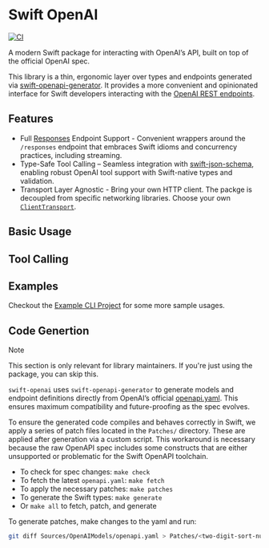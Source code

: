 # Swift OpenAI

[![CI](https://github.com/ajevans99/swift-openai/actions/workflows/swift.yml/badge.svg)](https://github.com/ajevans99/swift-openai/actions/workflows/swift.yml)

A modern Swift package for interacting with OpenAI’s API, built on top of the official OpenAI spec.

This library is a thin, ergonomic layer over types and endpoints generated via [swift-openapi-generator](https://github.com/apple/swift-openapi-generator). It provides a more convenient and opinionated interface for Swift developers interacting with the [OpenAI REST endpoints](https://platform.openai.com/docs/api-reference).

## Features

- Full [Responses](https://platform.openai.com/docs/api-reference/responses) Endpoint Support - Convenient wrappers around the `/responses` endpoint that embraces Swift idioms and concurrency practices, including streaming.
- Type-Safe Tool Calling – Seamless integration with [swift-json-schema](https://github.com/ajevans99/swift-json-schema), enabling robust OpenAI tool support with Swift-native types and validation.
- Transport Layer Agnostic - Bring your own HTTP client. The packge is decoupled from specific networking libraries. Choose your own [`ClientTransport`](https://github.com/apple/swift-openapi-generator?tab=readme-ov-file#package-ecosystem).

## Basic Usage

## Tool Calling

## Examples

Checkout the [Example CLI Project](Example) for some more sample usages.

## Code Genertion

> [!NOTE]
> This section is only relevant for library maintainers. If you're just using the package, you can skip this.

`swift-openai` uses `swift-openapi-generator` to generate models and endpoint definitions directly from OpenAI’s official [openapi.yaml](https://github.com/openai/openai-openapi). This ensures maximum compatibility and future-proofing as the spec evolves.

To ensure the generated code compiles and behaves correctly in Swift, we apply a series of patch files located in the `Patches/` directory. These are applied after generation via a custom script. This workaround is necessary because the raw OpenAPI spec includes some constructs that are either unsupported or problematic for the Swift OpenAPI toolchain.

- To check for spec changes: `make check`
- To fetch the latest `openapi.yaml`: `make fetch`
- To apply the necessary patches: `make patches`
- To generate the Swift types: `make generate`
- Or `make all` to fetch, patch, and generate

To generate patches, make changes to the yaml and run:

```sh
git diff Sources/OpenAIModels/openapi.yaml > Patches/<two-digit-sort-number-here>-<patch-description-here>.patch
```
